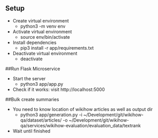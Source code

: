 ## Setup
- Create virtual environment
  - python3 -m venv env
- Activate virtual environment
  - source env/bin/activate
- Install dependencies
  - pip3 install -r app/requirements.txt
- Deactivate virtual environment
  - deactivate
  
##Run Flask Microservice
- Start the server
  - python3 app/app.py
- Check if it works: visit http://localhost:5000

##Bulk create summaries
- You need to know location of wikihow articles as well as output dir
  - python3 app/generation.py 
    -i ~/Development/git/wikihow-qa/dataset/articles/ 
    -o ~/Development/git/wikihow-qa/services/wikihow-evaluation/evaluation_data/textrank
- Wait until finished
